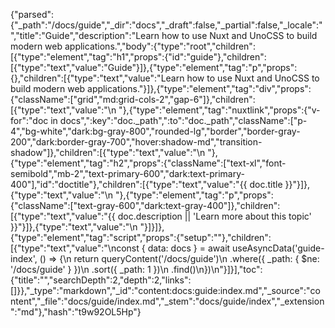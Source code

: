 {"parsed":{"_path":"/docs/guide","_dir":"docs","_draft":false,"_partial":false,"_locale":"","title":"Guide","description":"Learn how to use Nuxt and UnoCSS to build modern web applications.","body":{"type":"root","children":[{"type":"element","tag":"h1","props":{"id":"guide"},"children":[{"type":"text","value":"Guide"}]},{"type":"element","tag":"p","props":{},"children":[{"type":"text","value":"Learn how to use Nuxt and UnoCSS to build modern web applications."}]},{"type":"element","tag":"div","props":{"className":["grid","md:grid-cols-2","gap-6"]},"children":[{"type":"text","value":"\n  "},{"type":"element","tag":"nuxtlink","props":{"v-for":"doc in docs",":key":"doc._path",":to":"doc._path","className":["p-4","bg-white","dark:bg-gray-800","rounded-lg","border","border-gray-200","dark:border-gray-700","hover:shadow-md","transition-shadow"]},"children":[{"type":"text","value":"\n    "},{"type":"element","tag":"h2","props":{"className":["text-xl","font-semibold","mb-2","text-primary-600","dark:text-primary-400"],"id":"doctitle"},"children":[{"type":"text","value":"{{ doc.title }}"}]},{"type":"text","value":"\n    "},{"type":"element","tag":"p","props":{"className":["text-gray-600","dark:text-gray-400"]},"children":[{"type":"text","value":"{{ doc.description || 'Learn more about this topic' }}"}]},{"type":"text","value":"\n  "}]}]},{"type":"element","tag":"script","props":{"setup":""},"children":[{"type":"text","value":"\nconst { data: docs } = await useAsyncData('guide-index', () => {\n  return queryContent('/docs/guide')\n    .where({ _path: { $ne: '/docs/guide' } })\n    .sort({ _path: 1 })\n    .find()\n})\n"}]}],"toc":{"title":"","searchDepth":2,"depth":2,"links":[]}},"_type":"markdown","_id":"content:docs:guide:index.md","_source":"content","_file":"docs/guide/index.md","_stem":"docs/guide/index","_extension":"md"},"hash":"t9w92OL5Hp"}